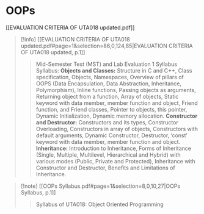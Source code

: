 
# OOPs
[[EVALUATION CRITERIA OF UTA018 updated.pdf]]
> [!info] [[EVALUATION CRITERIA OF UTA018 updated.pdf#page=1&selection=86,0,124,85|EVALUATION CRITERIA OF UTA018 updated, p.1]]
> > Mid-Semester Test (MST) and Lab Evaluation 1 Syllabus
> >  Syllabus:
> >  **Objects and Classes:**
> >   Structure in C and C++, Class specification, Objects, Namespaces, Overview of pillars of OOPS (Data Encapsulation, Data Abstraction, Inheritance, Polymorphism), Inline functions, Passing objects as arguments, Returning object from a function, Array of objects, Static keyword with data member, member function and object, Friend function, and Friend classes, Pointer to objects, this pointer, Dynamic Initialization, Dynamic memory allocation.
> >  **Constructor and Destructor:** 
> >  Constructors and its types, Constructor Overloading, Constructors in array of objects, Constructors with default arguments, Dynamic Constructor, Destructor, ‘const‘ keyword with data member, member function and object.
> >  **Inheritance:**
> >   Introduction to Inheritance, Forms of Inheritance (Single, Multiple, Multilevel, Hierarchical and Hybrid) with various modes (Public, Private and Protected), Inheritance with Constructor and Destructor, Benefits and Limitations of Inheritance.

> [!note] [[OOPs Syllabus.pdf#page=1&selection=8,0,10,27|OOPs Syllabus, p.1]]
> >  Syllabus of UTA018: Object Oriented Programming

